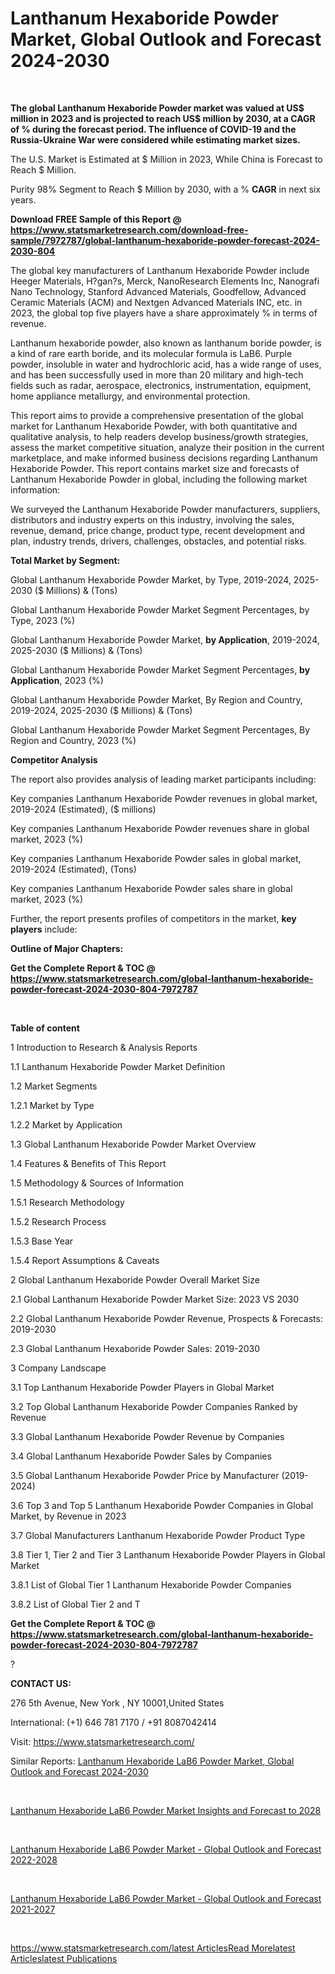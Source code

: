 <h1>Lanthanum Hexaboride Powder Market, Global Outlook and Forecast 2024-2030</h1><br/><p><strong>The global Lanthanum Hexaboride Powder market was valued at US$ million in 2023 and is projected to reach US$ million by 2030, at a <strong>CAGR</strong> of % during the forecast period. The influence of COVID-19 and the Russia-Ukraine War were considered while estimating market sizes.</strong></p>
 
 
 
 <p>The U.S. Market is Estimated at $ Million in 2023, While China is Forecast to Reach $ Million.</p>
 
 
 
 <p>Purity 98% Segment to Reach $ Million by 2030, with a % <strong>CAGR</strong> in next six years.</p>
 
 
 
 <p><strong>Download FREE Sample of this Report @ <a href="https://www.statsmarketresearch.com/download-free-sample/7972787/global-lanthanum-hexaboride-powder-forecast-2024-2030-804">https://www.statsmarketresearch.com/download-free-sample/7972787/global-lanthanum-hexaboride-powder-forecast-2024-2030-804</a></strong></p>
 
 
 
 <p>The global key manufacturers of Lanthanum Hexaboride Powder include Heeger Materials, H?gan?s, Merck, NanoResearch Elements Inc, Nanografi Nano Technology, Stanford Advanced Materials, Goodfellow, Advanced Ceramic Materials (ACM) and Nextgen Advanced Materials INC, etc. in 2023, the global top five players have a share approximately % in terms of revenue.</p>
 
 
 
 <p>Lanthanum hexaboride powder, also known as lanthanum boride powder, is a kind of rare earth boride, and its molecular formula is LaB6. Purple powder, insoluble in water and hydrochloric acid, has a wide range of uses, and has been successfully used in more than 20 military and high-tech fields such as radar, aerospace, electronics, instrumentation, equipment, home appliance metallurgy, and environmental protection.</p>
 
 
 
 <p>This report aims to provide a comprehensive presentation of the global market for Lanthanum Hexaboride Powder, with both quantitative and qualitative analysis, to help readers develop business/growth strategies, assess the market competitive situation, analyze their position in the current marketplace, and make informed business decisions regarding Lanthanum Hexaboride Powder. This report contains market size and forecasts of Lanthanum Hexaboride Powder in global, including the following market information:</p>
 
 
 
 <p>We surveyed the Lanthanum Hexaboride Powder manufacturers, suppliers, distributors and industry experts on this industry, involving the sales, revenue, demand, price change, product type, recent development and plan, industry trends, drivers, challenges, obstacles, and potential risks.</p>
 
 
 
 <p><strong>Total Market by Segment:</strong></p>
 
 
 
 <p>Global Lanthanum Hexaboride Powder Market, by Type, 2019-2024, 2025-2030 ($ Millions) & (Tons)</p>
 
 
 
 <p>Global Lanthanum Hexaboride Powder Market Segment Percentages, by Type, 2023 (%)</p>
 
 
 
 <p>Global Lanthanum Hexaboride Powder Market, <strong>by Application</strong>, 2019-2024, 2025-2030 ($ Millions) & (Tons)</p>
 
 
 
 <p>Global Lanthanum Hexaboride Powder Market Segment Percentages, <strong>by Application</strong>, 2023 (%)</p>
 
 
 
 <p>Global Lanthanum Hexaboride Powder Market, By Region and Country, 2019-2024, 2025-2030 ($ Millions) & (Tons)</p>
 
 
 
 <p>Global Lanthanum Hexaboride Powder Market Segment Percentages, By Region and Country, 2023 (%)</p>
 
 
 
 <p><strong>Competitor Analysis</strong></p>
 
 
 
 <p>The report also provides analysis of leading market participants including:</p>
 
 
 
 <p>Key companies Lanthanum Hexaboride Powder revenues in global market, 2019-2024 (Estimated), ($ millions)</p>
 
 
 
 <p>Key companies Lanthanum Hexaboride Powder revenues share in global market, 2023 (%)</p>
 
 
 
 <p>Key companies Lanthanum Hexaboride Powder sales in global market, 2019-2024 (Estimated), (Tons)</p>
 
 
 
 <p>Key companies Lanthanum Hexaboride Powder sales share in global market, 2023 (%)</p>
 
 
 
 <p>Further, the report presents profiles of competitors in the market, <strong>key players</strong> include:</p>
 
 
 
 <p><strong>Outline of Major Chapters:</strong></p>
 
 
 
 <div><b>Get the Complete Report & TOC @ <a href="https://www.statsmarketresearch.com/global-lanthanum-hexaboride-powder-forecast-2024-2030-804-7972787">https://www.statsmarketresearch.com/global-lanthanum-hexaboride-powder-forecast-2024-2030-804-7972787</a></b></div>
 
 
 
 <p><br />
 
 <b>Table of content</b></p>
 
 
 
 <p>1 Introduction to Research & Analysis Reports<br />
 
 1.1 Lanthanum Hexaboride Powder Market Definition<br />
 
 1.2 Market Segments<br />
 
 1.2.1 Market by Type<br />
 
 1.2.2 Market by Application<br />
 
 1.3 Global Lanthanum Hexaboride Powder Market Overview<br />
 
 1.4 Features & Benefits of This Report<br />
 
 1.5 Methodology & Sources of Information<br />
 
 1.5.1 Research Methodology<br />
 
 1.5.2 Research Process<br />
 
 1.5.3 Base Year<br />
 
 1.5.4 Report Assumptions & Caveats<br />
 
 2 Global Lanthanum Hexaboride Powder Overall Market Size<br />
 
 2.1 Global Lanthanum Hexaboride Powder Market Size: 2023 VS 2030<br />
 
 2.2 Global Lanthanum Hexaboride Powder Revenue, Prospects & Forecasts: 2019-2030<br />
 
 2.3 Global Lanthanum Hexaboride Powder Sales: 2019-2030<br />
 
 3 Company Landscape<br />
 
 3.1 Top Lanthanum Hexaboride Powder Players in Global Market<br />
 
 3.2 Top Global Lanthanum Hexaboride Powder Companies Ranked by Revenue<br />
 
 3.3 Global Lanthanum Hexaboride Powder Revenue by Companies<br />
 
 3.4 Global Lanthanum Hexaboride Powder Sales by Companies<br />
 
 3.5 Global Lanthanum Hexaboride Powder Price by Manufacturer (2019-2024)<br />
 
 3.6 Top 3 and Top 5 Lanthanum Hexaboride Powder Companies in Global Market, by Revenue in 2023<br />
 
 3.7 Global Manufacturers Lanthanum Hexaboride Powder Product Type<br />
 
 3.8 Tier 1, Tier 2 and Tier 3 Lanthanum Hexaboride Powder Players in Global Market<br />
 
 3.8.1 List of Global Tier 1 Lanthanum Hexaboride Powder Companies<br />
 
 3.8.2 List of Global Tier 2 and T</p>
 
 
 
 <div><b>Get the Complete Report & TOC @ <a href="https://www.statsmarketresearch.com/global-lanthanum-hexaboride-powder-forecast-2024-2030-804-7972787">https://www.statsmarketresearch.com/global-lanthanum-hexaboride-powder-forecast-2024-2030-804-7972787</a></b></div>
 
 
 
 <p>? </p>
 
 
 
 <p><b>CONTACT US:</b><br />
 
 276 5th Avenue, New York , NY 10001,United States<br />
 
 International: (+1) 646 781 7170 / +91 8087042414<br />
 
 Visit: <a href="https://www.statsmarketresearch.com/">https://www.statsmarketresearch.com/</a><br />
 
 Similar Reports: <a href="https://www.statsmarketresearch.com/global-lanthanum-hexaboride-powder-forecast-2024-2030-804-7972787">Lanthanum Hexaboride LaB6 Powder Market, Global Outlook and Forecast 2024-2030</a><br />
 
 <br />
 
 <a href="https://www.statsmarketresearch.com/global-lanthanum-hexaboride-powder-forecast-2024-2030-804-7972787">Lanthanum Hexaboride LaB6 Powder Market Insights and Forecast to 2028</a><br />
 
 <br />
 
 <a href="https://www.statsmarketresearch.com/global-lanthanum-hexaboride-powder-forecast-2024-2030-804-7972787">Lanthanum Hexaboride LaB6 Powder Market - Global Outlook and Forecast 2022-2028</a><br />
 
 <br />
 
 <a href="https://www.statsmarketresearch.com/global-lanthanum-hexaboride-powder-forecast-2024-2030-804-7972787">Lanthanum Hexaboride LaB6 Powder Market - Global Outlook and Forecast 2021-2027</a><br />
 
 <br />
 
 <a href="https://gyeongbokgung.com">https://www.statsmarketresearch.com/</a><a href="https://hallyeomaritime.com">latest Articles</a><a href="https://jingwansa.com">Read More</a><a href="https://nguoiviet.jp/">latest Articles</a><a href="https://www.intelmarketresearch.com/">latest Publications</a></p>